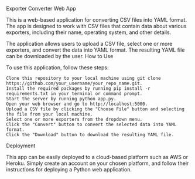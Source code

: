 Exporter Converter Web App

This is a web-based application for converting CSV files into YAML format. The app is designed to work with CSV files that contain data about various exporters, including their name, operating system, and other details.

The application allows users to upload a CSV file, select one or more exporters, and convert the data into YAML format. The resulting YAML file can be downloaded by the user.
How to Use

To use this application, follow these steps:

    Clone this repository to your local machine using git clone https://github.com/your_username/your_repo_name.git.
    Install the required packages by running pip install -r requirements.txt in your terminal or command prompt.
    Start the server by running python app.py.
    Open your web browser and go to http://localhost:5000.
    Upload a CSV file by clicking the "Choose File" button and selecting the file from your local machine.
    Select one or more exporters from the dropdown menu.
    Click the "Convert" button to convert the selected data into YAML format.
    Click the "Download" button to download the resulting YAML file.

Deployment

This app can be easily deployed to a cloud-based platform such as AWS or Heroku. Simply create an account on your chosen platform, and follow their instructions for deploying a Python web application.
